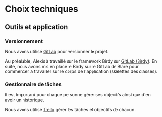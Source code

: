 # Choix techniques

## Outils et application

### Versionnement

Nous avons utilisé [GitLab](https://gitlab.com/alexis-philip/blare) pour versionner le projet.

Au préalable, Alexis à travaillé sur le framework Birdy sur [GitLab (Birdy)](https://gitlab.com/alexis-philip/birdy). En suite, nous avons mis en place le Birdy sur le GitLab de Blare pour commencer à travailler sur le corps de l'application (skelettes des classes). 

### Gestionnaire de tâches

Il est important pour chaque personne gérer ses objectifs ainsi que d'en avoir un historique.

Nous avons utilisé [Trello](https://trello.com/b/YGSFTICW/blare) gérer les tâches et objectifs de chacun.
